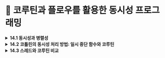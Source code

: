 # 📌 코루틴과 플로우를 활용한 동시성 프로그래밍

<details>
<summary><strong>14.1 동시성과 병렬성</strong></summary>
  
- 동시성은 여러 작업을 동시에 실행하는 것
- 하지만 모든 작업을 물리적으로 함계 실행할 필요는 없음
- 코드의 여러 부분을 돌아가면서  실행하는 것도 동시성 시스템
- CPU 코어가 하나뿐인 시스템에서 실행되는 애플리케이션까지도 동시성을 사용할 수 있다는 듯
- 이런 경우 여러 동시성 태스크를 계속 전환해 가면서 동시성을 달성

- 병렬성은 여러 작업을 여러 CPU 코어에서 물리적으로 동시에 실행하는 것을 말함
- 병렬 계산은 현대적 멀티코어 하드웨어를 효과적으로 사용할 수 있고, 그 효율을 더 높이는 경우도 많음
</details>

<details>
<summary><strong>14.2 코틀린의 동시성 처리 방법: 일시 중단 함수와 코루틴 </strong></summary>
  
- 코루틴은 코틀린의 강력한 특징으로 비동기적으로 실행되는 넌블로킹 동시성 코드를 우아하게 작성할 수있게 해줌
- 스레드와 같은 전통적 방법과 비교하면 코루틴이 훨씬 가볍게 작동
- 구조화된 동시성을 통해 코루틴은 동시성 작업과 그 생명주기를 관리할 수 있는 기능도 제공
</details>

<details>
<summary><strong>14.3 스레드와 코루틴 비교</strong></summary>
  
### **스레드(Thread)**

- 운영체제(OS) 단위의 동시성 실행 단위
- 각 스레드는 자체 스택 메모리를 사용
- 스레드는 생성 비용이 높음 (수 ms~수십 ms)
- 수천 개 이상의 스레드 생성은 메모리, 스케줄링 비용 측면에서 한계가 있음

### **코루틴(Coroutine)**

- 언어 단위의 동시성 실행 단위 (Kotlin 언어 레벨에서 제공)
- 스레드보다 가볍고 효율적
    - 단일 스레드 위에서 수만 개의 코루틴 동시 실행 가능
    - 코루틴은 **스레드 풀** 또는 메인 스레드 위에서 동작
- 컨텍스트 스위칭 비용이 낮음 (스레드와 달리 OS 개입이 거의 없음)
- suspend/resume로 상태 저장 및 재개 → 비동기 작업에 적합

| **항목** | **스레드(Thread)** | **코루틴(Coroutine)** |
| --- | --- | --- |
| 생성 비용 | 높음 | 낮음 |
| 실행 단위 | OS 단위 | 언어 단위 (Kotlin) |
| 개수 | 수천 개 한계 | 수만 개 가능 |
| 컨텍스트 전환 비용 | 높음 | 낮음 |
| 비동기 지원 | 직접 관리 (callback, Future 등) | 언어 차원 (suspend, launch) |

</details>
